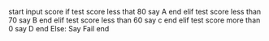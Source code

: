 start
input score
if test score less that 80
say A
end
elif test score less than 70
say B
end
elif test score less than 60
say c
end
elif test score more than 0
say D
end
Else:
Say Fail
end

